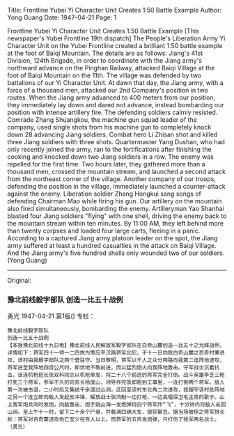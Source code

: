 Title: Frontline Yubei Yi Character Unit Creates 1:50 Battle Example
Author: Yong Guang
Date: 1947-04-21
Page: 1

Frontline Yubei Yi Character Unit
Creates 1:50 Battle Example
[This newspaper's Yubei Frontline 19th dispatch] The People's Liberation Army Yi Character Unit on the Yubei Frontline created a brilliant 1:50 battle example at the foot of Baiqi Mountain. The details are as follows: Jiang's 41st Division, 124th Brigade, in order to coordinate with the Jiang army's northward advance on the Pinghan Railway, attacked Baiqi Village at the foot of Baiqi Mountain on the 11th. The village was defended by two battalions of our Yi Character Unit. At dawn that day, the Jiang army, with a force of a thousand men, attacked our 2nd Company's position in two routes. When the Jiang army advanced to 400 meters from our position, they immediately lay down and dared not advance, instead bombarding our position with intense artillery fire. The defending soldiers calmly resisted. Comrade Zhang Shuangkou, the machine gun squad leader of the company, used single shots from his machine gun to completely knock down 28 advancing Jiang soldiers. Combat hero Li Zhisan shot and killed three Jiang soldiers with three shots. Quartermaster Yang Dushan, who had only recently joined the army, ran to the fortifications after finishing the cooking and knocked down two Jiang soldiers in a row. The enemy was repelled for the first time. Two hours later, they gathered more than a thousand men, crossed the mountain stream, and launched a second attack from the northeast corner of the village. Another company of our troops, defending the position in the village, immediately launched a counter-attack against the enemy. Liberation soldier Zhang Hongkui sang songs of defending Chairman Mao while firing his gun. Our artillery on the mountain also fired simultaneously, bombarding the enemy. Artilleryman Yao Shanhai blasted four Jiang soldiers "flying" with one shell, driving the enemy back to the mountain stream within ten minutes. By 11:00 AM, they left behind more than twenty corpses and loaded four large carts, fleeing in a panic. According to a captured Jiang army platoon leader on the spot, the Jiang army suffered at least a hundred casualties in the attack on Baiqi Village. And the Jiang army's five hundred shells only wounded two of our soldiers. (Yong Guang)



<hr /> 

Original: 


### 豫北前线毅字部队  创造一比五十战例
勇光
1947-04-21
第1版()
专栏：

    豫北前线毅字部队
    创造一比五十战例
    【本报豫北前线十九日电】豫北前线人民解放军毅字部队在白奇山麓创造一比五十之光辉战例，详情如下：蒋军四十一师一二四旅为策应平汉路蒋军北犯，于十一日向我白奇山麓之百奇村寨进攻，该村由我毅字部队之两个营驻守。当日黎明，蒋军以千人之众分两路向我第二连阵地进攻，蒋军进至我阵地四百公尺时，即伏地不敢前进，而以猛烈炮火向我阵地轰击。守军战士沉着抗击，该连机枪班长张双科同志以机枪单发，将二十八个前进的蒋军完全打倒。战斗英雄李芝三枪打死三个蒋军，参军不久的司务长杨度山，领导作完饭即跑到工事里，一连打倒两个蒋军。敌人第一次被击退，二小时后又集结千余渡过山涧，迂回至该村东北角二次进攻，我据守该村处阵地之另一个连立即向敌人发起反冲锋，解放战士张鸿魁一边打枪，一边高唱保卫毛主席的歌子。山上我军炮兵同时发炮，向敌轰击，炮手姚山海一发炮弹将四个蒋军炸“飞”，十分钟内将敌人击回山涧。至上午十一时，留下二十余个尸身，并载满四辆大车，狼狈窜去。据当场被俘之蒋军排长称：蒋军对百奇寨进攻伤亡至少在百人以上。而蒋军的五百发炮弹，只打伤了我军两名战士。（勇光）
